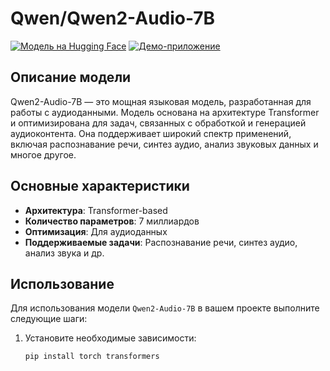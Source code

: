 # Qwen/Qwen2-Audio-7B

[![Модель на Hugging Face](https://img.shields.io/badge/Hugging%20Face-Qwen%2FQwen2--Audio--7B-blue)](https://huggingface.co/Qwen/Qwen2-Audio-7B)
[![Демо-приложение](https://img.shields.io/badge/Демо-Qwen2--Audio--Instruct--Demo-green)](https://huggingface.co/spaces/Qwen/Qwen2-Audio-Instruct-Demo)

## Описание модели

Qwen2-Audio-7B — это мощная языковая модель, разработанная для работы с аудиоданными. Модель основана на архитектуре Transformer и оптимизирована для задач, связанных с обработкой и генерацией аудиоконтента. Она поддерживает широкий спектр применений, включая распознавание речи, синтез аудио, анализ звуковых данных и многое другое.

## Основные характеристики

- **Архитектура**: Transformer-based
- **Количество параметров**: 7 миллиардов
- **Оптимизация**: Для аудиоданных
- **Поддерживаемые задачи**: Распознавание речи, синтез аудио, анализ звука и др.

## Использование

Для использования модели `Qwen2-Audio-7B` в вашем проекте выполните следующие шаги:

1. Установите необходимые зависимости:

   ```bash
   pip install torch transformers
